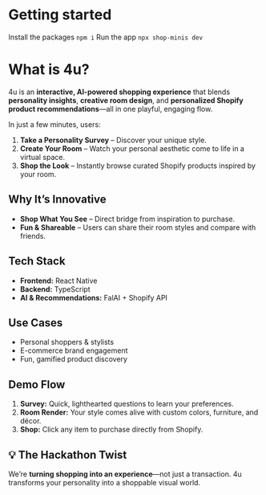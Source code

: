# Getting started
Install the packages ```npm i```
Run the app ```npx shop-minis dev ```

# What is 4u?
4u is an **interactive, AI-powered shopping experience** that blends **personality insights**, **creative room design**, and **personalized Shopify product recommendations**—all in one playful, engaging flow.  

In just a few minutes, users:  
1. **Take a Personality Survey** – Discover your unique style.  
2. **Create Your Room** – Watch your personal aesthetic come to life in a virtual space.  
3. **Shop the Look** – Instantly browse curated Shopify products inspired by your room.  

## Why It’s Innovative  
- **Shop What You See** – Direct bridge from inspiration to purchase.  
- **Fun & Shareable** – Users can share their room styles and compare with friends.  

## Tech Stack  
- **Frontend:** React Native  
- **Backend:** TypeScript 
- **AI & Recommendations:** FalAI + Shopify API  

## Use Cases  
- Personal shoppers & stylists
- E-commerce brand engagement  
- Fun, gamified product discovery  

## Demo Flow  
1. **Survey:** Quick, lighthearted questions to learn your preferences.  
2. **Room Render:** Your style comes alive with custom colors, furniture, and décor.  
3. **Shop:** Click any item to purchase directly from Shopify.  

## 💡 The Hackathon Twist  
We’re **turning shopping into an experience**—not just a transaction. 4u transforms your personality into a shoppable visual world.
